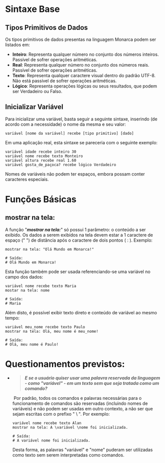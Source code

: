 # Sintaxe Base

## Tipos Primitivos de Dados

Os tipos primitivos de dados presentas na linguagem Monarca podem ser listados em:

* **Inteiro**: Representa qualquer número no conjunto dos números inteiros. Passível de sofrer operações aritméticas.
* **Real**: Representa qualquer número no conjunto dos números reais. Passível de sofrer operações aritméticas.
* **Texto**: Representa qualquer caractere visual dentro do padrão UTF-8. Não está passível de sofrer operações aritméticas.
* **Lógico**: Representa operações lógicas ou seus resultados, que podem ser Verdadeiro ou Falso.

## Inicializar Variável

Para inicializar uma variável, basta seguir a seguinte sintaxe, inserindo (de acordo com a necessidade) o nome da mesma e seu valor:

```
variável [nome da variável] recebe [tipo primitivo] [dado]
```

Em uma aplicação real, esta sintaxe se pareceria com o seguinte exemplo:

```
variável idade recebe inteiro 30
variável nome recebe texto Monteiro
variável altura recebe real 1.60
variável gosta_de_paçoca? recebe lógico Verdadeiro
```

Nomes de variáveis não podem ter espaços, embora possam conter caracteres especiais.

# Funções Básicas

## mostrar na tela:

A função "***mostrar na tela:***"  só possui 1 parâmetro: o conteúdo a ser exibido. Os dados a serem exibidos na tela devem estar a 1 caractere de espaço (" ") de distância após o caractere de dois pontos ( : ). Exemplo:

```
mostrar na tela: "Olá Mundo em Monarca!"

# Saída:
# Olá Mundo em Monarca!
```

Esta função também pode ser usada referenciando-se uma variável no campo dos dados:

```
variável nome recebe texto Maria
mostar na tela: nome

# Saída:
# Maria
```

Além disto, é possível exibir texto direto e conteúdo de variável ao mesmo tempo:

```
variável meu_nome recebe texto Paulo
mostrar na tela: Olá, meu nome é meu_nome!

# Saída:
# Olá, meu nome é Paulo!
```

# Questionamentos previstos:

* > ***E se o usuário quiser usar uma palavra reservada da linguagem - como "variável" - em um texto sem que seja tratada como um comando?***

  ​	Por padrão, todos os comandos e palavras necessárias para o funcionamento de comandos são reservadas (incluindo nomes de variáveis) e não podem ser usadas em outro contexto, a não ser que sejam escritas com o prefixo " \ ". Por exemplo:

  ```
  variável nome recebe texto Alan
  mostrar na tela: A \variável \nome foi inicializada.
  
  # Saída:
  # A variável nome foi inicializada.
  ```

  Desta forma, as palavras "variável" e "nome" puderam ser utilizadas como texto sem serem interpretadas como comandos.
